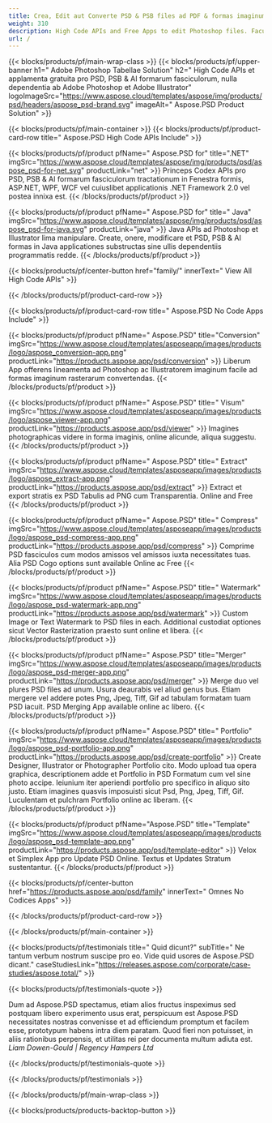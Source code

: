 ```yaml
---
title: Crea, Edit aut Converte PSD & PSB files ad PDF & formas imaginum
weight: 310
description: High Code APIs and Free Apps to edit Photoshop files. Facultas ad accumsan possessiones renovandi, notae notae rotatae scalae Flip Crop Dithering Raster Conversionis adde.
url: /
---
```


{{< blocks/products/pf/main-wrap-class >}}
{{< blocks/products/pf/upper-banner h1=" Adobe Photoshop Tabellae Solution" h2=" High Code APIs et applamenta gratuita pro PSD, PSB & AI formarum fasciculorum, nulla dependentia ab Adobe Photoshop et Adobe Illustrator" logoImageSrc="https://www.aspose.cloud/templates/aspose/img/products/psd/headers/aspose_psd-brand.svg" imageAlt=" Aspose.PSD Product Solution" >}}

{{< blocks/products/pf/main-container >}}
{{< blocks/products/pf/product-card-row title=" Aspose.PSD High Code APIs Include" >}}

{{< blocks/products/pf/product pfName=" Aspose.PSD for" title=".NET" imgSrc="https://www.aspose.cloud/templates/aspose/img/products/psd/aspose_psd-for-net.svg" productLink="net" >}}
Princeps Codex APIs pro PSD, PSB & AI formarum fasciculorum tractationum in Fenestra formis, ASP.NET, WPF, WCF vel cuiuslibet applicationis .NET Framework 2.0 vel postea innixa est.
{{< /blocks/products/pf/product >}}

{{< blocks/products/pf/product pfName=" Aspose.PSD for" title=" Java" imgSrc="https://www.aspose.cloud/templates/aspose/img/products/psd/aspose_psd-for-java.svg" productLink="java" >}}
Java APIs ad Photoshop et Illustrator lima manipulare. Create, onere, modificare et PSD, PSB & AI formas in Java applicationes substructas sine ullis dependentiis programmatis redde.
{{< /blocks/products/pf/product >}}

{{< blocks/products/pf/center-button href="family/" innerText=" View All High Code APIs" >}}

{{< /blocks/products/pf/product-card-row >}}

{{< blocks/products/pf/product-card-row title=" Aspose.PSD No Code Apps Include" >}}

{{< blocks/products/pf/product pfName=" Aspose.PSD" title="Conversion" imgSrc="https://www.aspose.cloud/templates/asposeapp/images/products/logo/aspose_conversion-app.png" productLink="https://products.aspose.app/psd/conversion" >}}
Liberum App offerens lineamenta ad Photoshop ac Illustratorem imaginum facile ad formas imaginum rasterarum convertendas.
{{< /blocks/products/pf/product >}}

{{< blocks/products/pf/product pfName=" Aspose.PSD" title=" Visum" imgSrc="https://www.aspose.cloud/templates/asposeapp/images/products/logo/aspose_viewer-app.png" productLink="https://products.aspose.app/psd/viewer" >}}
Imagines photographicas videre in forma imaginis, online alicunde, aliqua suggestu.
{{< /blocks/products/pf/product >}}

{{< blocks/products/pf/product pfName=" Aspose.PSD" title=" Extract" imgSrc="https://www.aspose.cloud/templates/asposeapp/images/products/logo/aspose_extract-app.png" productLink="https://products.aspose.app/psd/extract" >}}
Extract et export stratis ex PSD Tabulis ad PNG cum Transparentia. Online and Free
{{< /blocks/products/pf/product >}}

{{< blocks/products/pf/product pfName=" Aspose.PSD" title=" Compress" imgSrc="https://www.aspose.cloud/templates/asposeapp/images/products/logo/aspose_psd-compress-app.png" productLink="https://products.aspose.app/psd/compress" >}}
Comprime PSD fasciculos cum modos amissos vel amissos iuxta necessitates tuas. Alia PSD Cogo options sunt available Online ac Free
{{< /blocks/products/pf/product >}}

{{< blocks/products/pf/product pfName=" Aspose.PSD" title=" Watermark" imgSrc="https://www.aspose.cloud/templates/asposeapp/images/products/logo/aspose_psd-watermark-app.png" productLink="https://products.aspose.app/psd/watermark" >}}
Custom Image or Text Watermark to PSD files in each. Additional custodiat optiones sicut Vector Rasterization praesto sunt online et libera.
{{< /blocks/products/pf/product >}}

{{< blocks/products/pf/product pfName=" Aspose.PSD" title="Merger" imgSrc="https://www.aspose.cloud/templates/asposeapp/images/products/logo/aspose_psd-merger-app.png" productLink="https://products.aspose.app/psd/merger" >}}
Merge duo vel plures PSD files ad unum. Usura deaurabis vel aliud genus bus. Etiam mergere vel addere potes Png, Jpeg, Tiff, Gif ad tabulam formatam tuam PSD iacuit. PSD Merging App available online ac libero.
{{< /blocks/products/pf/product >}}

{{< blocks/products/pf/product pfName=" Aspose.PSD" title=" Portfolio" imgSrc="https://www.aspose.cloud/templates/asposeapp/images/products/logo/aspose_psd-portfolio-app.png" productLink="https://products.aspose.app/psd/create-portfolio" >}}
Create Designer, Illustrator or Photographer Portfolio cito. Modo upload tua opera graphica, descriptionem adde et Portfolio in PSD Formatum cum vel sine photo accipe. Ieiunium iter aperiendi portfolio pro specifico in aliquo sito justo. Etiam imagines quasvis imposuisti sicut Psd, Png, Jpeg, Tiff, Gif. Luculentam et pulchram Portfolio online ac liberam.
{{< /blocks/products/pf/product >}}

{{< blocks/products/pf/product pfName="Aspose.PSD" title="Template" imgSrc="https://www.aspose.cloud/templates/asposeapp/images/products/logo/aspose_psd-template-app.png" productLink="https://products.aspose.app/psd/template-editor" >}}
Velox et Simplex App pro Update PSD Online. Textus et Updates Stratum sustentantur.
{{< /blocks/products/pf/product >}}

{{< blocks/products/pf/center-button href="https://products.aspose.app/psd/family" innerText=" Omnes No Codices Apps" >}}

{{< /blocks/products/pf/product-card-row >}}

{{< /blocks/products/pf/main-container >}}

{{< blocks/products/pf/testimonials title=" Quid dicunt?" subTitle=" Ne tantum verbum nostrum suscipe pro eo. Vide quid usores de Aspose.PSD dicant." caseStudiesLink="https://releases.aspose.com/corporate/case-studies/aspose.total/" >}}

{{< blocks/products/pf/testimonials-quote >}}
<p class="first">
 Dum ad Aspose.PSD spectamus, etiam alios fructus inspeximus sed postquam libero experimento usus erat, perspicuum est Aspose.PSD necessitates nostras convenisse et ad efficiendum promptum et facilem esse, prototypum habens intra diem paratam. Quod fieri non potuisset, in aliis rationibus perpensis, et utilitas rei per documenta multum adiuta est.
 <em>
  Liam Dowen-Gould | Regency Hampers Ltd
 </em>
</p>

{{< /blocks/products/pf/testimonials-quote >}}

{{< /blocks/products/pf/testimonials >}}

{{< /blocks/products/pf/main-wrap-class >}}

{{< blocks/products/products-backtop-button >}}

